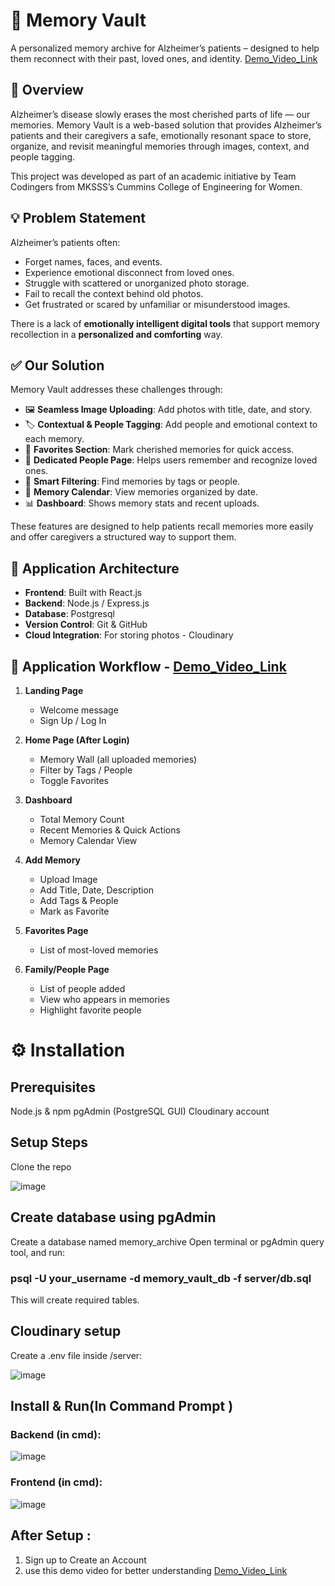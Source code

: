 # 🧠 Memory Vault

A personalized memory archive for Alzheimer’s patients – designed to help them reconnect with their past, loved ones, and identity.
[Demo_Video_Link](https://drive.google.com/file/d/1A73D5rCaTfI9gMbAmb-fMxrwCTrMHEe7/view?usp=sharing)

## 📌 Overview

Alzheimer’s disease slowly erases the most cherished parts of life — our memories. Memory Vault is a web-based solution that provides Alzheimer’s patients and their caregivers a safe, emotionally resonant space to store, organize, and revisit meaningful memories through images, context, and people tagging.

This project was developed as part of an academic initiative by Team Codingers from MKSSS’s Cummins College of Engineering for Women.


## 💡 Problem Statement

Alzheimer’s patients often:
- Forget names, faces, and events.
- Experience emotional disconnect from loved ones.
- Struggle with scattered or unorganized photo storage.
- Fail to recall the context behind old photos.
- Get frustrated or scared by unfamiliar or misunderstood images.

There is a lack of **emotionally intelligent digital tools** that support memory recollection in a **personalized and comforting** way.


## ✅ Our Solution

Memory Vault addresses these challenges through:

- 🖼 **Seamless Image Uploading**: Add photos with title, date, and story.
- 🏷 **Contextual & People Tagging**: Add people and emotional context to each memory.
- 💖 **Favorites Section**: Mark cherished memories for quick access.
- 👥 **Dedicated People Page**: Helps users remember and recognize loved ones.
- 🔎 **Smart Filtering**: Find memories by tags or people.
- 📆 **Memory Calendar**: View memories organized by date.
- 📊 **Dashboard**: Shows memory stats and recent uploads.
  
These features are designed to help patients recall memories more easily and offer caregivers a structured way to support them.

## 🧱 Application Architecture

- **Frontend**: Built with React.js
- **Backend**: Node.js / Express.js
- **Database**: Postgresql
- **Version Control**: Git & GitHub
- **Cloud Integration**: For storing photos - Cloudinary


## 🔁 Application Workflow - [Demo_Video_Link](https://drive.google.com/file/d/1A73D5rCaTfI9gMbAmb-fMxrwCTrMHEe7/view?usp=sharing)

1. **Landing Page**
   - Welcome message
   - Sign Up / Log In

2. **Home Page (After Login)**
   - Memory Wall (all uploaded memories)
   - Filter by Tags / People
   - Toggle Favorites

3. **Dashboard**
   - Total Memory Count
   - Recent Memories & Quick Actions
   - Memory Calendar View

4. **Add Memory**
   - Upload Image
   - Add Title, Date, Description
   - Add Tags & People
   - Mark as Favorite

5. **Favorites Page**
   - List of most-loved memories

6. **Family/People Page**
   - List of people added
   - View who appears in memories
   - Highlight favorite people

# ⚙️ Installation
## Prerequisites
Node.js & npm
pgAdmin (PostgreSQL GUI)
Cloudinary account

## Setup Steps
Clone the repo

![image](https://github.com/user-attachments/assets/b75df5e7-c5fb-44ab-bf85-a8df59b2e459)

## Create database using pgAdmin
Create a database named memory_archive
Open terminal or pgAdmin query tool, and run:

### psql -U your_username -d memory_vault_db -f server/db.sql

This will create required tables.

## Cloudinary setup
Create a .env file inside /server:

![image](https://github.com/user-attachments/assets/f096ed46-9f14-498d-a9b3-334726831e4a)

## Install & Run(In Command Prompt )

### Backend (in cmd):
![image](https://github.com/user-attachments/assets/db4a81f6-fb1a-427a-aa3d-3ee8c245ccb0)

### Frontend (in cmd):
![image](https://github.com/user-attachments/assets/33da3e35-331a-473e-8252-755bf3b9a825)

## After Setup :
1. Sign up to Create an Account
2. use this demo video for better understanding [Demo_Video_Link](https://drive.google.com/file/d/1A73D5rCaTfI9gMbAmb-fMxrwCTrMHEe7/view?usp=sharing)

